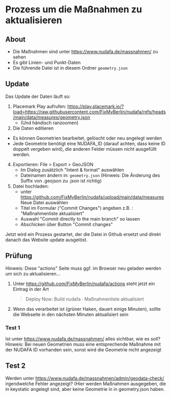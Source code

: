 # Prozess um die Maßnahmen zu aktualisieren

## About

- Die Maßnahmen sind unter https://www.nudafa.de/massnahmen/ zu sehen
- Es gibt Linien- und Punkt-Daten
- Die führende Datei ist in diesem Ordner `geometry.json`

## Update

Das Update der Daten läuft so:

1. Placemark Play aufrufen: https://play.placemark.io/?load=https://raw.githubusercontent.com/FixMyBerlin/nudafa/refs/heads/main/data/measures/geometry.json
   - (Und händisch ranzoomen)
2. Die Daten editieren
  - Es können Geometrien bearbeitet, gelöscht oder neu angelegt werden
  - Jede Geometrie benötigt eine NUDAFA_ID (darauf achten, dass keine ID doppelt vergeben wird), die anderen Felder müssen nicht ausgefüllt werden.
4. Exportieren: File > Export > GeoJSON
   - Im Dialog zusätzlich "Intent & format" auswählen
   - Dateinamen ändern in: `geometry.json` (Hinweis: Die Änderung des Suffix von .geojson zu .json ist richtig)
5. Datei hochladen: 
   - unter https://github.com/FixMyBerlin/nudafa/upload/main/data/measures Neue Datei auswählen
   - Titel im Formular ("Commit Changes") angeben z.B. : "Maßnahmenliste aktualisiert" 
   - Auswahl "Commit directly to the main branch" so lassen
   - Abschicken über Button "Commit changes"

Jetzt wird ein Prozess gestartet, der die Datei in Github ersetzt und direkt danach das Website update ausgelöst.

## Prüfung

Hinweis: Diese "actions" Seite muss ggf. im Browser neu geladen werden um sich zu aktualisieren…

1. Unter https://github.com/FixMyBerlin/nudafa/actions steht jetzt ein Eintrag in der Art
   > Deploy Now: Build nudafa · Maßnahmenliste aktualisiert
2. Wenn das verarbeitet ist (grüner Haken, dauert einige Minuten), sollte die Webseite in den nächsten Minuten aktualisiert sein

### Test 1

Ist unter https://www.nudafa.de/massnahmen/ alles sichtbar, wie es soll? 
Hinweis: Bei neuen Geometrien muss eine entsprechende Maßnahme mit der NUDAFA ID vorhanden sein, sonst wird die Geometrie nicht angezeigt

## Test 2

Werden unter https://www.nudafa.de/massnahmen/admin/geodata-check/ irgendwelche Fehler angezeigt? (Hier werden Maßnahmen ausgegeben, die in keystatic angelegt sind, aber keine Geometrie in in geometry.json haben.
